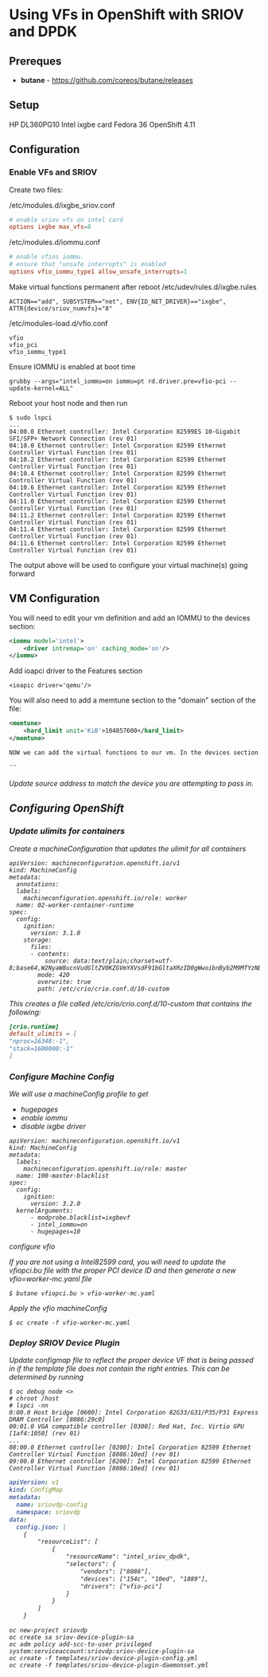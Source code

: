 # Using VFs in OpenShift with SRIOV and DPDK

## Prereques

* **butane** - https://github.com/coreos/butane/releases

## Setup

HP DL360PG10
Intel ixgbe card
Fedora 36
OpenShift 4.11

## Configuration

### Enable VFs and SRIOV 

Create two files:

/etc/modules.d/ixgbe_sriov.conf
```conf
# enable sriov vfs on intel card
options ixgbe max_vfs=8
```

/etc/modules.d/iommu.conf
```conf
# enable vfios iommu. 
# ensure that "unsafe interrupts" is enabled
options vfio_iommu_type1 allow_unsafe_interrupts=1
```

Make virtual functions permanent after reboot
/etc/udev/rules.d/ixgbe.rules
```
ACTION=="add", SUBSYSTEM=="net", ENV{ID_NET_DRIVER}=="ixgbe",
ATTR{device/sriov_numvfs}="8"
```

/etc/modules-load.d/vfio.conf
```
vfio 
vfio_pci 
vfio_iommu_type1
```

Ensure IOMMU is enabled at boot time 

```
grubby --args="intel_iommu=on iommu=pt rd.driver.pre=vfio-pci --update-kernel=ALL"
```

Reboot your host node and then run 

```
$ sudo lspci
...
04:00.0 Ethernet controller: Intel Corporation 82599ES 10-Gigabit SFI/SFP+ Network Connection (rev 01)
04:10.0 Ethernet controller: Intel Corporation 82599 Ethernet Controller Virtual Function (rev 01)
04:10.2 Ethernet controller: Intel Corporation 82599 Ethernet Controller Virtual Function (rev 01)
04:10.4 Ethernet controller: Intel Corporation 82599 Ethernet Controller Virtual Function (rev 01)
04:10.6 Ethernet controller: Intel Corporation 82599 Ethernet Controller Virtual Function (rev 01)
04:11.0 Ethernet controller: Intel Corporation 82599 Ethernet Controller Virtual Function (rev 01)
04:11.2 Ethernet controller: Intel Corporation 82599 Ethernet Controller Virtual Function (rev 01)
04:11.4 Ethernet controller: Intel Corporation 82599 Ethernet Controller Virtual Function (rev 01)
04:11.6 Ethernet controller: Intel Corporation 82599 Ethernet Controller Virtual Function (rev 01)
```

The output above will be used to configure your virtual machine(s) going forward


## VM Configuration

You will need to edit your vm definition and add an IOMMU to the devices section:

```xml
<iommu model='intel'>
    <driver intremap='on' caching_mode='on'/>
</iommu>
```

Add ioapci driver to the Features section
```
<ioapic driver='qemu'/>
```

You will also need to add a memtune section to the "domain" section of the file:

```xml
<memtune>
    <hard_limit unit='KiB'>104857600</hard_limit>
</memtune>

NOW we can add the virtual functions to our vm. In the devices section add the following:

```
<hostdev mode='subsystem' type='pci' managed='yes'>
  <driver name='vfio'/>
  <source>
    <address domain='0x0000' bus='0x4' slot='0x10' function='0x0'/>
  </source>
  <alias name='hostdev0'/>
  <address type='pci' domain='0x0000' bus='0x05' slot='0x00' function='0x0'/>
</hostdev>
```

Update source address to match the device you are attempting to pass in.


## Configuring OpenShift

### Update ulimits for containers

Create a machineConfiguration that updates the ulimit for all containers

```
apiVersion: machineconfiguration.openshift.io/v1
kind: MachineConfig
metadata:
  annotations:
  labels:
    machineconfiguration.openshift.io/role: worker
  name: 02-worker-container-runtime
spec:
  config:
    ignition:
      version: 3.1.0
    storage:
      files:
      - contents:
          source: data:text/plain;charset=utf-8;base64,W2NyaW8ucnVudGltZV0KZGVmYXVsdF91bGltaXRzID0gWwoibnByb2M9MTYzNDg6LTEiLAoic3RhY2s9MTYwMDAwMDotMSIKXQo=
        mode: 420
        overwrite: true
        path: /etc/crio/crio.conf.d/10-custom
```

This creates a file called /etc/crio/crio.conf.d/10-custom that contains the following:

```conf
[crio.runtime]
default_ulimits = [
"nproc=16348:-1",
"stack=1600000:-1"
]
```

### Configure Machine Config

We will use a machineConfig profile to get 

* hugepages
* enable iommu
* disable ixgbe driver


```
apiVersion: machineconfiguration.openshift.io/v1
kind: MachineConfig
metadata:
  labels:
    machineconfiguration.openshift.io/role: master
  name: 100-master-blacklist
spec:
  config:
    ignition:
      version: 3.2.0
  kernelArguments:
      - modprobe.blacklist=ixgbevf
      - intel_iommu=on
      - hugepages=10
```

configure vfio

If you are not using a Intel82599 card, you will need to update the vfiopci.bu file with the proper PCI device ID and then generate a new vfio=worker-mc.yaml file

```
$ butane vfiopci.bu > vfio-worker-mc.yaml
```

Apply the vfio machineConfig

```
$ oc create -f vfio-worker-mc.yaml
```

### Deploy SRIOV Device Plugin

Update configmap file to reflect the proper device VF that is being passed in if the template file does not contain the right entries. This can be determined by running

```shell
$ oc debug node <>
# chroot /host
# lspci -nn
0:00.0 Host bridge [0600]: Intel Corporation 82G33/G31/P35/P31 Express DRAM Controller [8086:29c0]
00:01.0 VGA compatible controller [0300]: Red Hat, Inc. Virtio GPU [1af4:1050] (rev 01)
...
08:00.0 Ethernet controller [0200]: Intel Corporation 82599 Ethernet Controller Virtual Function [8086:10ed] (rev 01)
09:00.0 Ethernet controller [0200]: Intel Corporation 82599 Ethernet Controller Virtual Function [8086:10ed] (rev 01)
```


```yaml
apiVersion: v1
kind: ConfigMap
metadata:
  name: sriovdp-config
  namespace: sriovdp
data:
  config.json: |
    {
        "resourceList": [
            {
                "resourceName": "intel_sriov_dpdk",
                "selectors": {
                    "vendors": ["8086"],
                    "devices": ["154c", "10ed", "1889"],
                    "drivers": ["vfio-pci"]
                }
            }
        ]
    }
```

```shell
oc new-project sriovdp
oc create sa sriov-device-plugin-sa
oc adm policy add-scc-to-user privileged system:serviceaccount:sriovdp:sriov-device-plugin-sa
oc create -f templates/sriov-device-plugin-config.yml
oc create -f templates/sriov-device-plugin-daemonset.yml
```
